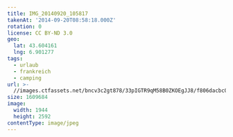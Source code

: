 ```yaml
---
title: IMG_20140920_105817
takenAt: '2014-09-20T08:58:18.000Z'
rotation: 0
license: CC BY-ND 3.0
geo:
  lat: 43.604161
  lng: 6.901277
tags:
  - urlaub
  - frankreich
  - camping
url: >-
  //images.ctfassets.net/bncv3c2gt878/33pIGTR9qM58B0ZKOEgJJ8/f806dacbc0cd99630bea2d1db1257b38/img_20140920_105817_27697143063_o
size: 1609684
image:
  width: 1944
  height: 2592
contentType: image/jpeg
---
```


